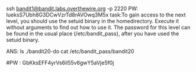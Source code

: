 ssh bandit1@bandit.labs.overthewire.org -p 2220 PW: IueksS7Ubh8G3DCwVzrTd8rAVOwq3M5x
task:To gain access to the next level, you should use the setuid binary in the homedirectory. Execute it without arguments to find out how to use it. The password for this level can be found in the usual place (/etc/bandit_pass), after you have used the setuid binary.

ANS: 
ls
./bandit20-do cat /etc/bandit_pass/bandit20 

#PW : GbKksEFF4yrVs6il55v6gwY5aVje5f0j
